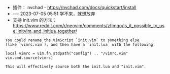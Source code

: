 - 插件： nvchad - https://nvchad.com/docs/quickstart/install
- --- 2023-07-05 05:51 学不来，就想放弃
- 支持 init.vim 的方法： https://www.reddit.com/r/neovim/comments/zfimqo/is_it_possible_to_use_initvim_and_initlua_together/
```
You could rename the VimScript `init.vim` to something else (like `vimrc.vim`), and then have a `init.lua` with the following:

local vimrc = vim.fn.stdpath("config") .. "/vimrc.vim"
vim.cmd.source(vimrc)

This will effectively source both the init.lua and "init.vim".
```
